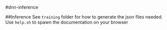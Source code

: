 #dnn-inference

##Inference
See ```training``` folder for how to generate the json files needed.
Use ```help.sh``` to spawn the documentation on your browser